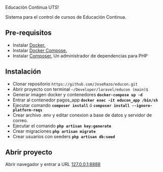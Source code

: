 Educación Continua UTS!

Sistema para el control de cursos de Educación Continua.

## Pre-requisitos

- Instalar [Docker.](https://www.docker.com/get-started)
- Instalar [Docker Compose.](https://docs.docker.com/compose/install/)
- Instalar [Composer.](https://getcomposer.org/doc/00-intro.md) Un administrador de dependencias para PHP


## Instalación

 - Clonar repositorio `https://github.com/JoseRazo/educon.git`
 - Abrir proyecto con terminal `~/Developer/laravel/educon (main)$`
 - Generar imagen docker y contenedores **`docker-compose up -d`**
 - Entrar al contenedor pagos_app **`docker exec -it educon_app /bin/sh`**
 - Ejecutar comando **`composer install`** ó **`composer install --ignore-platform-reqs`**
 - Crear archivo .env y editar conexion a base de datos y servidor de correo.
 - Ejecutar el comando  **`php artisan key:generate`**
 - Crear migraciones **`php artisan migrate`**
 - Crear usuarios con seeders **`php artisan db:seed`**

## Abrir proyecto
Abrir navegador y entrar a URL [127.0.0.1:8888](http://127.0.0.1:8888)